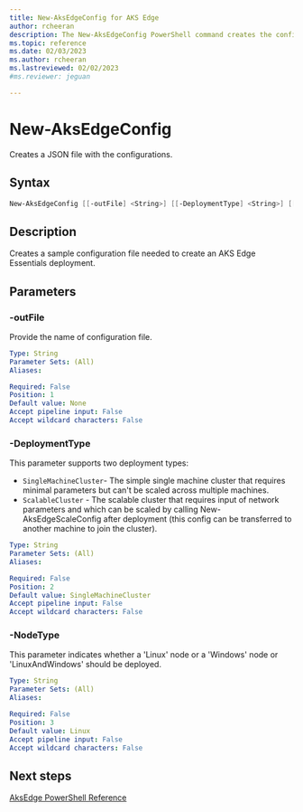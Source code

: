 ```yaml
---
title: New-AksEdgeConfig for AKS Edge
author: rcheeran
description: The New-AksEdgeConfig PowerShell command creates the configs needed for a new AKS Edge Essentials deployment 
ms.topic: reference
ms.date: 02/03/2023
ms.author: rcheeran 
ms.lastreviewed: 02/02/2023
#ms.reviewer: jeguan

---
```


# New-AksEdgeConfig

Creates a JSON file with the configurations.

## Syntax

```powershell
New-AksEdgeConfig [[-outFile] <String>] [[-DeploymentType] <String>] [[-NodeType] <String>]
```

## Description
Creates a sample configuration file needed to create an AKS Edge Essentials deployment.


## Parameters

### -outFile
Provide the name of configuration file.

```yaml
Type: String
Parameter Sets: (All)
Aliases:

Required: False
Position: 1
Default value: None
Accept pipeline input: False
Accept wildcard characters: False
```

### -DeploymentType

This parameter supports two deployment types: 
- `SingleMachineCluster`- The simple single machine cluster that requires minimal parameters but can't be scaled across multiple machines. 
- `ScalableCluster` - The scalable cluster that requires input of network parameters and which can be scaled by calling New-AksEdgeScaleConfig after deployment (this config can be transferred to another machine to join the cluster).

```yaml
Type: String
Parameter Sets: (All)
Aliases:

Required: False
Position: 2
Default value: SingleMachineCluster
Accept pipeline input: False
Accept wildcard characters: False
```

### -NodeType

This parameter indicates whether a 'Linux' node or a 'Windows' node or 'LinuxAndWindows' should be deployed.

```yaml
Type: String
Parameter Sets: (All)
Aliases:

Required: False
Position: 3
Default value: Linux
Accept pipeline input: False
Accept wildcard characters: False
```

## Next steps

[AksEdge PowerShell Reference](./index.md)

